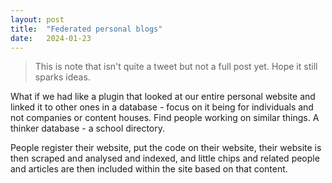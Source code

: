 ```yaml
---
layout: post
title:  "Federated personal blogs"
date:   2024-01-23
---
```


> This is note that isn't quite a tweet but not a full post yet. Hope it still sparks ideas.

What if we had like a plugin that looked at our entire personal website and linked it to other ones in a database - focus on it being for individuals and not companies or content houses. Find people working on similar things. A thinker database - a school directory.

People register their website, put the code on their website, their website is then scraped and analysed and indexed, and little chips and related people and articles are then included within the site based on that content. 